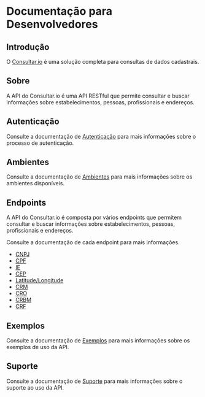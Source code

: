# Documentação para Desenvolvedores

## Introdução

O [Consultar.io](https://consultar.io?utm_source=docs&utm_medium=referral&utm_campaign=link) é uma solução completa para consultas de dados cadastrais.

## Sobre

A API do Consultar.io é uma API RESTful que permite consultar e buscar informações
sobre estabelecimentos, pessoas, profissionais e endereços.

## Autenticação

Consulte a documentação de [Autenticação](./autenticacao.md) para mais
informações sobre o processo de autenticação.

## Ambientes

Consulte a documentação de [Ambientes](./ambientes.md) para mais informações sobre
os ambientes disponíveis.

## Endpoints

A API do Consultar.io é composta por vários endpoints que permitem consultar e
buscar informações sobre estabelecimentos, pessoas, profissionais e endereços.

Consulte a documentação de cada endpoint para mais informações.

- [CNPJ](./endpoints/cnpj.md)
- [CPF](./endpoints/cpf.md)
- [IE](./endpoints/inscricao-estadual.md)
- [CEP](./endpoints/cep.md)
- [Latitude/Longitude](./endpoints/latitude-longitude.md)
- [CRM](./endpoints/crm.md)
- [CRO](./endpoints/cro.md)
- [CRBM](./endpoints/crbm.md)
- [CRF](./endpoints/crf.md)

## Exemplos

Consulte a documentação de [Exemplos](./exemplos/index.md) para mais informações
sobre os exemplos de uso da API.

## Suporte

Consulte a documentação de [Suporte](./suporte.md) para mais informações sobre
o suporte ao uso da API.
